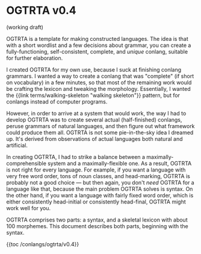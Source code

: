 # OGTRTA v0.4

(working draft)

OGTRTA is a template for making constructed languages. The idea is that with a short wordlist and a few decisions about grammar, you can create a fully-functioning, self-consistent, complete, and _unique_ conlang, suitable for further elaboration.

I created OGTRTA for my own use, because I suck at finishing conlang grammars. I wanted a way to create a conlang that was "complete" (if short on vocabulary) in a few minutes, so that most of the remaining work would be crafting the lexicon and tweaking the morphology. Essentially, I wanted the {{link terms/walking-skeleton "walking skeleton"}} pattern, but for conlangs instead of computer programs.

However, in order to arrive at a system that would work, the way I had to develop OGTRTA was to create several actual (half-finished) conlangs, peruse grammars of natural languages, and then figure out what framework could produce them all. OGTRTA is not some pie-in-the-sky idea I dreamed up. It's derived from observations of actual languages both natural and artificial.

In creating OGTRTA, I had to strike a balance between a maximally-comprehensible system and a maximally-flexible one. As a result,
OGTRTA is not right for every language. For example, if you want a language with very free word order, tons of noun classes, and head-marking, OGTRTA is probably not a good choice — but then again, you don't _need_ OGTRTA for a language like that, because the main problem OGTRTA solves is syntax. On the other hand, if you want a language with fairly fixed word order, which is either consistently head-initial or consistently head-final, OGTRTA might work well for you.

OGTRTA comprises two parts: a syntax, and a skeletal lexicon with about 100 morphemes. This document describes both parts, beginning with the syntax.

{{toc /conlangs/ogtrta/v0.4}}

